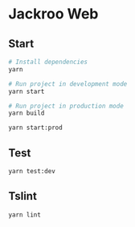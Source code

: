 # Jackroo Web

## Start

```sh
# Install dependencies
yarn

# Run project in development mode
yarn start

# Run project in production mode
yarn build

yarn start:prod
```

## Test

```sh
yarn test:dev
```

## Tslint

```sh
yarn lint
```

##

